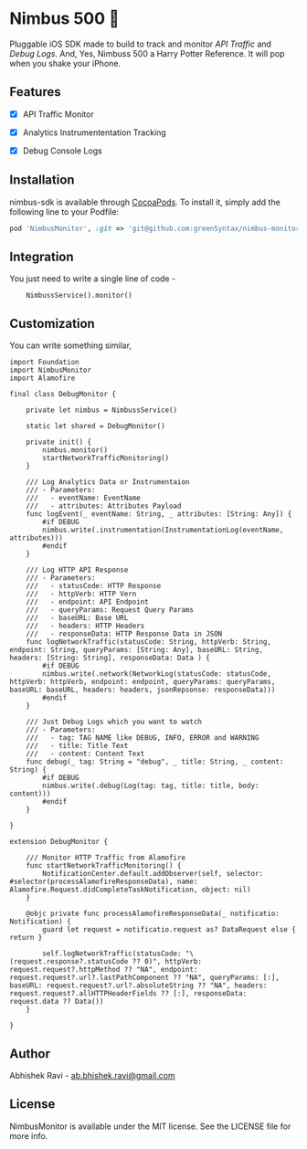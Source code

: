 # Nimbus 500 🐝
Pluggable iOS SDK made to build to track and monitor *API Traffic* and *Debug Logs*. And, Yes, Nimbuss 500 a Harry Potter Reference. It will pop when you shake your iPhone.

## Features

- [x] API Traffic Monitor
- [x] Analytics Instrumententation Tracking
- [x] Debug Console Logs


## Installation

nimbus-sdk is available through [CocoaPods](https://cocoapods.org). To install
it, simply add the following line to your Podfile:

```ruby
pod 'NimbusMonitor', :git => 'git@github.com:greenSyntax/nimbus-monitor.git', :tag => '1.0.9'
```


## Integration

You just need to write a single line of code - 

```
    NimbussService().monitor()
```

## Customization

You can write something similar,
```
import Foundation
import NimbusMonitor
import Alamofire

final class DebugMonitor {
    
    private let nimbus = NimbussService()
    
    static let shared = DebugMonitor()
    
    private init() {
        nimbus.monitor()
        startNetworkTrafficMonitoring()
    }
    
    /// Log Analytics Data or Instrumentaion
    /// - Parameters:
    ///   - eventName: EventName
    ///   - attributes: Attributes Payload
    func logEvent(_ eventName: String, _ attributes: [String: Any]) {
        #if DEBUG
        nimbus.write(.instrumentation(InstrumentationLog(eventName, attributes)))
        #endif
    }
    
    /// Log HTTP API Response
    /// - Parameters:
    ///   - statusCode: HTTP Response
    ///   - httpVerb: HTTP Vern
    ///   - endpoint: API Endpoint
    ///   - queryParams: Request Query Params
    ///   - baseURL: Base URL
    ///   - headers: HTTP Headers
    ///   - responseData: HTTP Response Data in JSON
    func logNetworkTraffic(statusCode: String, httpVerb: String, endpoint: String, queryParams: [String: Any], baseURL: String, headers: [String: String], responseData: Data ) {
        #if DEBUG
        nimbus.write(.network(NetworkLog(statusCode: statusCode, httpVerb: httpVerb, endpoint: endpoint, queryParams: queryParams, baseURL: baseURL, headers: headers, jsonRepsonse: responseData)))
        #endif
    }
    
    /// Just Debug Logs which you want to watch
    /// - Parameters:
    ///   - tag: TAG NAME like DEBUG, INFO, ERROR and WARNING
    ///   - title: Title Text
    ///   - content: Content Text
    func debug(_ tag: String = "debug", _ title: String, _ content: String) {
        #if DEBUG
        nimbus.write(.debug(Log(tag: tag, title: title, body: content)))
        #endif
    }
    
}

extension DebugMonitor {
    
    /// Monitor HTTP Traffic from Alamofire
    func startNetworkTrafficMonitoring() {
        NotificationCenter.default.addObserver(self, selector: #selector(processAlamofireResponseData), name: Alamofire.Request.didCompleteTaskNotification, object: nil)
    }
    
    @objc private func processAlamofireResponseData(_ notificatio: Notification) {
        guard let request = notificatio.request as? DataRequest else { return }
        
        self.logNetworkTraffic(statusCode: "\(request.response?.statusCode ?? 0)", httpVerb: request.request?.httpMethod ?? "NA", endpoint: request.request?.url?.lastPathComponent ?? "NA", queryParams: [:], baseURL: request.request?.url?.absoluteString ?? "NA", headers: request.request?.allHTTPHeaderFields ?? [:], responseData: request.data ?? Data())
    }
    
}

```

## Author

Abhishek Ravi - ab.bhishek.ravi@gmail.com

## License

NimbusMonitor is available under the MIT license. See the LICENSE file for more info.
